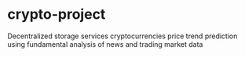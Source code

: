 # crypto-project
Decentralized storage services cryptocurrencies price trend prediction using fundamental analysis of news and trading market data 
